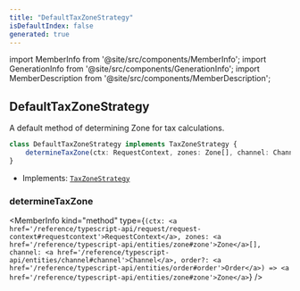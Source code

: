 ```yaml
---
title: "DefaultTaxZoneStrategy"
isDefaultIndex: false
generated: true
---
```

<!-- This file was generated from the Vendure source. Do not modify. Instead, re-run the "docs:build" script -->
import MemberInfo from '@site/src/components/MemberInfo';
import GenerationInfo from '@site/src/components/GenerationInfo';
import MemberDescription from '@site/src/components/MemberDescription';


## DefaultTaxZoneStrategy

<GenerationInfo sourceFile="packages/core/src/config/tax/default-tax-zone-strategy.ts" sourceLine="12" packageName="@vendure/core" />

A default method of determining Zone for tax calculations.

```ts title="Signature"
class DefaultTaxZoneStrategy implements TaxZoneStrategy {
    determineTaxZone(ctx: RequestContext, zones: Zone[], channel: Channel, order?: Order) => Zone;
}
```
* Implements: <code><a href='/reference/typescript-api/tax/tax-zone-strategy#taxzonestrategy'>TaxZoneStrategy</a></code>



<div className="members-wrapper">

### determineTaxZone

<MemberInfo kind="method" type={`(ctx: <a href='/reference/typescript-api/request/request-context#requestcontext'>RequestContext</a>, zones: <a href='/reference/typescript-api/entities/zone#zone'>Zone</a>[], channel: <a href='/reference/typescript-api/entities/channel#channel'>Channel</a>, order?: <a href='/reference/typescript-api/entities/order#order'>Order</a>) => <a href='/reference/typescript-api/entities/zone#zone'>Zone</a>`}   />




</div>
